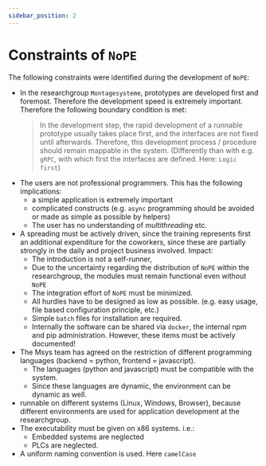```yaml
---
sidebar_position: 2
---
```


# Constraints of `NoPE`

The following constraints were identified during the development of `NoPE`:
- In the researchgroup `Montagesysteme`, prototypes are developed first and foremost. Therefore the development speed is extremely important. Therefore the following boundary condition is met: 
    > In the development step, the rapid development of a runnable prototype usually takes place first, and the interfaces are not fixed until afterwards. Therefore, this development process / procedure should remain mappable in the system. (Differently than with e.g. `gRPC`, with which first the interfaces are defined. Here: `Logic first`)
- The users are not professional programmers. This has the following implications:
    - a simple application is extremely important
    - complicated constructs (e.g. `async` programming should be avoided or made as simple as possible by helpers)
    - The user has no understanding of *multithreading* etc.
- A spreading must be actively driven, since the training represents first an additional expenditure for the coworkers, since these are partially strongly in the daily and project business involved. Impact:
    - The introduction is not a self-runner,
    - Due to the uncertainty regarding the distribution of `NoPE` within the researchgroup, the modules must remain functional even without `NoPE`
    - The integration effort of `NoPE` must be minimized.
    - All hurdles have to be designed as low as possible. (e.g. easy usage, file based configuration principle, etc.)
    - Simple `batch` files for installation are required. 
    - Internally the software can be shared via `docker`, the internal npm and pip administration. However, these items must be actively documented!
- The Msys team has agreed on the restriction of different programming languages (backend = python, frontend = javascript).
    - The languages (python and javascript) must be compatible with the system.
    - Since these languages are dynamic, the environment can be dynamic as well.
- runnable on different systems (Linux, Windows, Browser), because different environments are used for application development at the researchgroup.
- The executability must be given on x86 systems. i.e.:
    - Embedded systems are neglected
    - PLCs are neglected.
- A uniform naming convention is used. Here `camelCase`